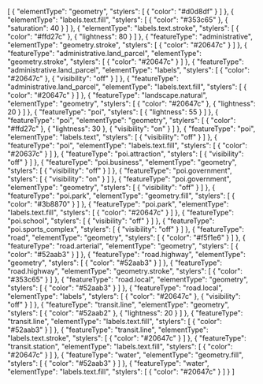 [
  {
    "elementType": "geometry",
    "stylers": [
      {
        "color": "#d0d8df"
      }
    ]
  },
  {
    "elementType": "labels.text.fill",
    "stylers": [
      {
        "color": "#353c65"
      },
      {
        "saturation": 40
      }
    ]
  },
  {
    "elementType": "labels.text.stroke",
    "stylers": [
      {
        "color": "#ffd27c"
      },
      {
        "lightness": 80
      }
    ]
  },
  {
    "featureType": "administrative",
    "elementType": "geometry.stroke",
    "stylers": [
      {
        "color": "#20647c"
      }
    ]
  },
  {
    "featureType": "administrative.land_parcel",
    "elementType": "geometry.stroke",
    "stylers": [
      {
        "color": "#20647c"
      }
    ]
  },
  {
    "featureType": "administrative.land_parcel",
    "elementType": "labels",
    "stylers": [
      {
        "color": "#20647c"
      },
      {
        "visibility": "off"
      }
    ]
  },
  {
    "featureType": "administrative.land_parcel",
    "elementType": "labels.text.fill",
    "stylers": [
      {
        "color": "#20647c"
      }
    ]
  },
  {
    "featureType": "landscape.natural",
    "elementType": "geometry",
    "stylers": [
      {
        "color": "#20647c"
      },
      {
        "lightness": 20
      }
    ]
  },
  {
    "featureType": "poi",
    "stylers": [
      {
        "lightness": 55
      }
    ]
  },
  {
    "featureType": "poi",
    "elementType": "geometry",
    "stylers": [
      {
        "color": "#ffd27c"
      },
      {
        "lightness": 30
      },
      {
        "visibility": "on"
      }
    ]
  },
  {
    "featureType": "poi",
    "elementType": "labels.text",
    "stylers": [
      {
        "visibility": "off"
      }
    ]
  },
  {
    "featureType": "poi",
    "elementType": "labels.text.fill",
    "stylers": [
      {
        "color": "#20637c"
      }
    ]
  },
  {
    "featureType": "poi.attraction",
    "stylers": [
      {
        "visibility": "off"
      }
    ]
  },
  {
    "featureType": "poi.business",
    "elementType": "geometry",
    "stylers": [
      {
        "visibility": "off"
      }
    ]
  },
  {
    "featureType": "poi.government",
    "stylers": [
      {
        "visibility": "on"
      }
    ]
  },
  {
    "featureType": "poi.government",
    "elementType": "geometry",
    "stylers": [
      {
        "visibility": "off"
      }
    ]
  },
  {
    "featureType": "poi.park",
    "elementType": "geometry.fill",
    "stylers": [
      {
        "color": "#3b8870"
      }
    ]
  },
  {
    "featureType": "poi.park",
    "elementType": "labels.text.fill",
    "stylers": [
      {
        "color": "#20647c"
      }
    ]
  },
  {
    "featureType": "poi.school",
    "stylers": [
      {
        "visibility": "off"
      }
    ]
  },
  {
    "featureType": "poi.sports_complex",
    "stylers": [
      {
        "visibility": "off"
      }
    ]
  },
  {
    "featureType": "road",
    "elementType": "geometry",
    "stylers": [
      {
        "color": "#f5f1e6"
      }
    ]
  },
  {
    "featureType": "road.arterial",
    "elementType": "geometry",
    "stylers": [
      {
        "color": "#52aab3"
      }
    ]
  },
  {
    "featureType": "road.highway",
    "elementType": "geometry",
    "stylers": [
      {
        "color": "#52aab3"
      }
    ]
  },
  {
    "featureType": "road.highway",
    "elementType": "geometry.stroke",
    "stylers": [
      {
        "color": "#353c65"
      }
    ]
  },
  {
    "featureType": "road.local",
    "elementType": "geometry",
    "stylers": [
      {
        "color": "#52aab3"
      }
    ]
  },
  {
    "featureType": "road.local",
    "elementType": "labels",
    "stylers": [
      {
        "color": "#20647c"
      },
      {
        "visibility": "off"
      }
    ]
  },
  {
    "featureType": "transit.line",
    "elementType": "geometry",
    "stylers": [
      {
        "color": "#52aab2"
      },
      {
        "lightness": 20
      }
    ]
  },
  {
    "featureType": "transit.line",
    "elementType": "labels.text.fill",
    "stylers": [
      {
        "color": "#52aab3"
      }
    ]
  },
  {
    "featureType": "transit.line",
    "elementType": "labels.text.stroke",
    "stylers": [
      {
        "color": "#20647c"
      }
    ]
  },
  {
    "featureType": "transit.station",
    "elementType": "labels.text.fill",
    "stylers": [
      {
        "color": "#20647c"
      }
    ]
  },
  {
    "featureType": "water",
    "elementType": "geometry.fill",
    "stylers": [
      {
        "color": "#52aab3"
      }
    ]
  },
  {
    "featureType": "water",
    "elementType": "labels.text.fill",
    "stylers": [
      {
        "color": "#20647c"
      }
    ]
  }
]

